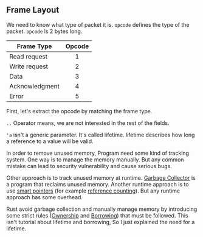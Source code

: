 ## Frame Layout

We need to know what type of packet it is. `opcode` defines the type of the packet. `opcode` is 2 bytes long.

| Frame Type     | Opcode |
| -------------- | :----: |
| Read request   |   1    |
| Write request  |   2    |
| Data           |   3    |
| Acknowledgment |   4    |
| Error          |   5    |


<div id="frame_encoder"></div>

<!-- First we map the opcode from frame type. -->
First, let's extract the opcode by matching the frame type.

`..` Operator means, we are not interested in the rest of the fields.

<div id="frame_decoder"></div>

`'a` isn't a generic parameter. It's called lifetime. lifetime describes how long a reference to a value will be valid.

In order to remove unused memory, Program need some kind of tracking system. One way is to manage the memory manually. But any common mistake can lead to security vulnerability and cause serious bugs.

Other approach is to track unused memory at runtime. [Garbage Collector](https://en.wikipedia.org/wiki/Garbage_collection_(computer_science)) is a program that reclaims unused memory. Another runtime approach is to use [smart pointers](https://en.wikipedia.org/wiki/Smart_pointer) (for example [reference counting](https://en.wikipedia.org/wiki/Reference_counting)). But any runtime approach has some overhead.

Rust avoid garbage collection and manually manage memory by introducing some strict rules ([Ownership](https://doc.rust-lang.org/book/ch04-00-understanding-ownership.html) and [Borrowing](https://doc.rust-lang.org/book/ch04-02-references-and-borrowing.html)) that must be followed.
This isn't tutorial about lifetime and borrowing, So I just explained the need for a lifetime.

<link rel="stylesheet" href="./assets/code.css">
<script type="module" src="./code/frame_decoder.js"></script>
